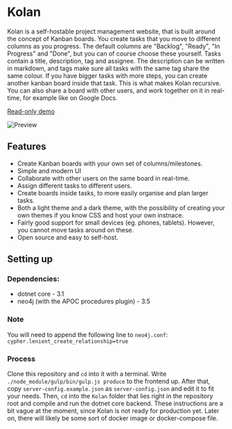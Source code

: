 # Kolan

Kolan is a self-hostable project management website, that is built around the concept of Kanban boards. You create tasks that you move to different columns as you progress. The default columns are "Backlog", "Ready", "In Progress" and "Done", but you can of course choose these yourself. Tasks contain a title, description, tag and assignee. The description can be written in markdown, and tags make sure all tasks with the same tag share the same colour. If you have bigger tasks with more steps, you can create another kanban board inside that task. This is what makes Kolan recursive. You can also share a board with other users, and work together on it in real-time, for example like on Google Docs.  

[Read-only demo](https://kolan.smrk.me/Board/WDRGEzAw4)

![Preview](https://i.imgur.com/fGNKBaE.png)

## Features
* Create Kanban boards with your own set of columns/milestones.
* Simple and modern UI
* Collaborate with other users on the same board in real-time.
* Assign different tasks to different users.
* Create boards inside tasks, to more easily organise and plan larger tasks.
* Both a light theme and a dark theme, with the possibility of creating your own themes if you know CSS and host your own instnace.
* Fairly good support for small devices (eg. phones, tablets). However, you cannot move tasks around on these.
* Open source and easy to self-host.

## Setting up
### Dependencies:
* dotnet core - 3.1
* neo4j (with the APOC procedures plugin) - 3.5

### Note
You will need to append the following line to `neo4j.conf`: `cypher.lenient_create_relationship=true`

### Process
Clone this repository and `cd` into it with a terminal. Write `./node_module/gulp/bin/gulp.js produce` to the frontend up. After that, copy `server-config.example.json` as `server-config.json` and edit it to fit your needs. Then, `cd` into the `Kolan` folder that lies right in the repository root and compile and run the dotnet core backend. These instructions are a bit vague at the moment, since Kolan is not ready for production yet. Later on, there will likely be some sort of docker image or docker-compose file.
